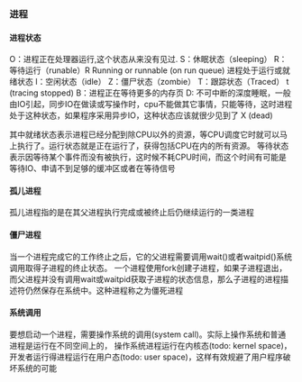 ### 进程

#### 进程状态
O：进程正在处理器运行,这个状态从来没有见过.
S：休眠状态（sleeping）
R：等待运行（runable）R Running or runnable (on run queue) 进程处于运行或就绪状态
I：空闲状态（idle）
Z：僵尸状态（zombie）
T：跟踪状态（Traced）
t (tracing stopped)
B：进程正在等待更多的内存页
D: 不可中断的深度睡眠，一般由IO引起，同步IO在做读或写操作时，cpu不能做其它事情，只能等待，这时进程处于这种状态，如果程序采用异步IO，这种状态应该就很少见到了
X (dead)

其中就绪状态表示进程已经分配到除CPU以外的资源，等CPU调度它时就可以马上执行了。运行状态就是正在运行了，获得包括CPU在内的所有资源。
等待状态表示因等待某个事件而没有被执行，这时候不耗CPU时间，而这个时间有可能是等待IO、申请不到足够的缓冲区或者在等待信号


#### 孤儿进程
孤儿进程指的是在其父进程执行完成或被终止后仍继续运行的一类进程

#### 僵尸进程
当一个进程完成它的工作终止之后，它的父进程需要调用wait()或者waitpid()系统调用取得子进程的终止状态。
一个进程使用fork创建子进程，如果子进程退出，而父进程并没有调用wait或waitpid获取子进程的状态信息，那么子进程的进程描述符仍然保存在系统中。这种进程称之为僵死进程

#### 系统调用
要想启动一个进程，需要操作系统的调用(system call)。实际上操作系统和普通进程是运行在不同空间上的，
操作系统进程运行在内核态(todo: kernel space)，开发者运行得进程运行在用户态(todo: user space)，这样有效规避了用户程序破坏系统的可能